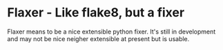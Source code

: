 # Flaxer - Like flake8, but a fixer

Flaxer means to be a nice extensible python fixer. It's still in development and may not be nice neigher extensible at present but is usable.
